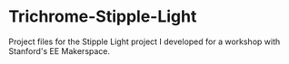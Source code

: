 # Trichrome-Stipple-Light
Project files for the Stipple Light project I developed for a workshop with Stanford's EE Makerspace.
